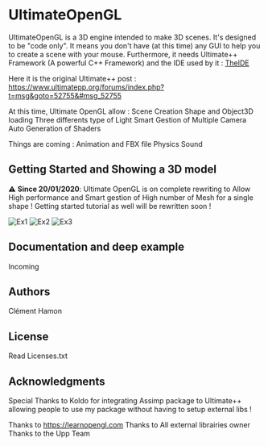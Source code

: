 # UltimateOpenGL 
UltimateOpenGL is a 3D engine intended to make 3D scenes. It's designed to be "code only". It means you don't have (at this time) any GUI to help you to create a scene with your mouse.
Furthermore, it needs Ultimate++ Framework (A powerful C++ Framework) and the IDE used by it : [TheIDE](https://www.ultimatepp.org/index.html)

Here it is the original Ultimate++ post : https://www.ultimatepp.org/forums/index.php?t=msg&goto=52755&#msg_52755

At this time, Ultimate OpenGL allow :
	Scene Creation
	Shape and Object3D loading
	Three differents type of Light
	Smart Gestion of Multiple Camera
	Auto Generation of Shaders

Things are coming :
	Animation and FBX file
	Physics
	Sound

## Getting Started and Showing a 3D model 

 :warning: **Since 20/01/2020**: Ultimate OpenGL is on complete rewriting to Allow High performance and Smart gestion of High number of Mesh for a single shape ! Getting started tutorial as well will be rewritten soon !

![Ex1](https://i.imgur.com/bI2kepS.png)
![Ex2](https://i.imgur.com/KL2ixM6.png)
![Ex3](https://i.imgur.com/BxMIgiL.png)

## Documentation and deep example 

Incoming

## Authors

Clément Hamon

## License

Read Licenses.txt 

## Acknowledgments

Special Thanks to Koldo for integrating Assimp package to Ultimate++ allowing people to use my package without having to setup external libs !

Thanks to https://learnopengl.com
Thanks to All external librairies owner 
Thanks to the Upp Team
